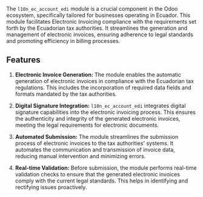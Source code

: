The `l10n_ec_account_edi` module is a crucial component in the Odoo ecosystem, specifically tailored for businesses operating in Ecuador. This module facilitates Electronic Invoicing compliance with the requirements set forth by the Ecuadorian tax authorities. It streamlines the generation and management of electronic invoices, ensuring adherence to legal standards and promoting efficiency in billing processes.

## Features

1. **Electronic Invoice Generation:** The module enables the automatic generation of electronic invoices in compliance with the Ecuadorian tax regulations. This includes the incorporation of required data fields and formats mandated by the tax authorities.

2. **Digital Signature Integration:** `l10n_ec_account_edi` integrates digital signature capabilities into the electronic invoicing process. This ensures the authenticity and integrity of the generated electronic invoices, meeting the legal requirements for electronic documents.

3. **Automated Submission:** The module streamlines the submission process of electronic invoices to the tax authorities' systems. It automates the communication and transmission of invoice data, reducing manual intervention and minimizing errors.

4. **Real-time Validation:** Before submission, the module performs real-time validation checks to ensure that the generated electronic invoices comply with the current legal standards. This helps in identifying and rectifying issues proactively.
